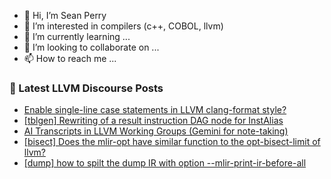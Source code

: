 - 👋 Hi, I’m Sean Perry
- 👀 I’m interested in compilers (c++, COBOL, llvm)
- 🌱 I’m currently learning ...
- 💞️ I’m looking to collaborate on ...
- 📫 How to reach me ...

<!---
s66perry/s66perry is a ✨ special ✨ repository because its `README.md` (this file) appears on your GitHub profile.
You can click the Preview link to take a look at your changes.
--->
### 📕 Latest LLVM Discourse Posts

<!-- DISCOURSE-LLVM:START -->
- [Enable single-line case statements in LLVM clang-format style?](https://discourse.llvm.org/t/enable-single-line-case-statements-in-llvm-clang-format-style/61062#post_20)
- [[tblgen] Rewriting of a result instruction DAG node for InstAlias](https://discourse.llvm.org/t/tblgen-rewriting-of-a-result-instruction-dag-node-for-instalias/88076#post_1)
- [AI Transcripts in LLVM Working Groups &lpar;Gemini for note-taking&rpar;](https://discourse.llvm.org/t/ai-transcripts-in-llvm-working-groups-gemini-for-note-taking/88075#post_1)
- [[bisect] Does the mlir-opt have similar function to the opt-bisect-limit of llvm?](https://discourse.llvm.org/t/bisect-does-the-mlir-opt-have-similar-function-to-the-opt-bisect-limit-of-llvm/88074#post_1)
- [[dump] how to spilt the dump IR with option --mlir-print-ir-before-all](https://discourse.llvm.org/t/dump-how-to-spilt-the-dump-ir-with-option-mlir-print-ir-before-all/88063#post_3)
<!-- DISCOURSE-LLVM:END -->
